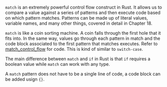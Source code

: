 `match` is an extremely powerful control flow construct in Rust. It allows us to compare a value against a series of patterns and then execute code based on which pattern matches. Patterns can be made up of literal values, variable names, and many other things, covered in detail in Chapter 18.

`match` is like a coin sorting machine. A coin falls through the first hole that it fits into. In the same way, values go through each pattern in match and the code block associated to the first pattern that matches executes. Refer to [match_control_flow](./projects/match_control_flow/src/main.rs) for code. This is kind of similar to `switch-case`.

The main difference between `match` and `if` in Rust is that `if` requires a boolean value while `match` can work with any type.

A `match` pattern does not have to be a single line of code, a code block can be added usign `{}`.
